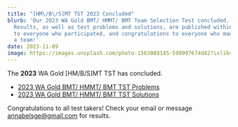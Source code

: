 ```yaml
---
title: "[HM\/B\/S]MT TST 2023 Concluded"
blurb: 'Our 2023 WA Gold BMT/ HMMT/ BMT Team Selection Test concluded.
  Results, as well as test problems and solutions, are published within. Thanks
  to everyone who participated, and congratulations to everyone who made it onto
  a team!'
date: 2023-11-09
image: https://images.unsplash.com/photo-1563089145-599997674d42?ixlib=rb-4.0.3&ixid=M3wxMjA3fDB8MHxwaG90by1wYWdlfHx8fGVufDB8fHx8fA%3D%3D&auto=format&fit=crop&w=800
---
```


The **2023** WA Gold [HM/B/S]MT TST has concluded.

- [2023 WA Gold BMT/ HMMT/ BMT TST Problems](https://drive.google.com/file/d/1Ffh9y84WfxLJHPDtALjgpiPpuhq2I1qm/view?usp=sharing)
- [2023 WA Gold BMT/ HMMT/ BMT TST Solutions](https://drive.google.com/file/d/1u9SgM_c1pP7Z5sldFlSON8IiuIawAoJ6/view?usp=sharing)

Congratulations to all test takers! Check your email or message annabelsge@gmail.com for results.


